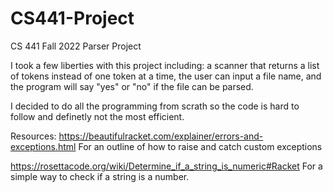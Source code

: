 # CS441-Project
CS 441 Fall 2022 Parser Project

I took a few liberties with this project including: a scanner that returns a list of
tokens instead of one token at a time, the user can input a file name, and the program
will say "yes" or "no" if the file can be parsed. 

I decided to do all the programming from scrath so the code is hard to follow and definetly 
not the most efficient. 

Resources: 
https://beautifulracket.com/explainer/errors-and-exceptions.html
For an outline of how to raise and catch custom exceptions

https://rosettacode.org/wiki/Determine_if_a_string_is_numeric#Racket
For a simple way to check if a string is a number. 
